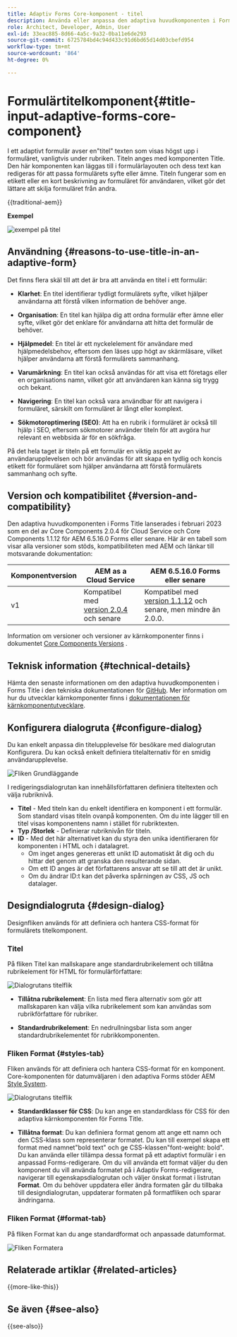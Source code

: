 ```yaml
---
title: Adaptiv Forms Core-komponent - titel
description: Använda eller anpassa den adaptiva huvudkomponenten i Forms Title.
role: Architect, Developer, Admin, User
exl-id: 33eac885-8d66-4a5c-9a32-0ba11e6de293
source-git-commit: 6725784bd4c94d433c91d6bd65d14d03cbefd954
workflow-type: tm+mt
source-wordcount: '864'
ht-degree: 0%

---
```



# Formulärtitelkomponent{#title-input-adaptive-forms-core-component}

I ett adaptivt formulär avser en&quot;titel&quot; texten som visas högst upp i formuläret, vanligtvis under rubriken. Titeln anges med komponenten Title. Den här komponenten kan läggas till i formulärlayouten och dess text kan redigeras för att passa formulärets syfte eller ämne. Titeln fungerar som en etikett eller en kort beskrivning av formuläret för användaren, vilket gör det lättare att skilja formuläret från andra.

{{traditional-aem}}

**Exempel**

![exempel på titel](/help/adaptive-forms/assets/title.png)

## Användning {#reasons-to-use-title-in-an-adaptive-form}

Det finns flera skäl till att det är bra att använda en titel i ett formulär:

- **Klarhet**: En titel identifierar tydligt formulärets syfte, vilket hjälper användarna att förstå vilken information de behöver ange.

- **Organisation**: En titel kan hjälpa dig att ordna formulär efter ämne eller syfte, vilket gör det enklare för användarna att hitta det formulär de behöver.

- **Hjälpmedel**: En titel är ett nyckelelement för användare med hjälpmedelsbehov, eftersom den läses upp högt av skärmläsare, vilket hjälper användarna att förstå formulärets sammanhang.

- **Varumärkning**: En titel kan också användas för att visa ett företags eller en organisations namn, vilket gör att användaren kan känna sig trygg och bekant.

- **Navigering**: En titel kan också vara användbar för att navigera i formuläret, särskilt om formuläret är långt eller komplext.

- **Sökmotoroptimering (SEO)**: Att ha en rubrik i formuläret är också till hjälp i SEO, eftersom sökmotorer använder titeln för att avgöra hur relevant en webbsida är för en sökfråga.

På det hela taget är titeln på ett formulär en viktig aspekt av användarupplevelsen och bör användas för att skapa en tydlig och koncis etikett för formuläret som hjälper användarna att förstå formulärets sammanhang och syfte.

## Version och kompatibilitet {#version-and-compatibility}

Den adaptiva huvudkomponenten i Forms Title lanserades i februari 2023 som en del av Core Components 2.0.4 för Cloud Service och Core Components 1.1.12 för AEM 6.5.16.0 Forms eller senare. Här är en tabell som visar alla versioner som stöds, kompatibiliteten med AEM och länkar till motsvarande dokumentation:

| Komponentversion | AEM as a Cloud Service | AEM 6.5.16.0 Forms eller senare |
|---|---|---|
| v1 | Kompatibel med <br>[version 2.0.4](/help/adaptive-forms/version.md) och senare | Kompatibel med <br>[version 1.1.12](/help/adaptive-forms/version.md) och senare, men mindre än 2.0.0. |

Information om versioner och versioner av kärnkomponenter finns i dokumentet [Core Components Versions](/help/adaptive-forms/version.md) .

<!-- ## Sample Component Output {#sample-component-output}

To experience the Accordion Component as well as see examples of its configuration options as well as HTML and JSON output, visit the [Component Library](https://adobe.com/go/aem_cmp_library_accordion). -->


## Teknisk information {#technical-details}

Hämta den senaste informationen om den adaptiva huvudkomponenten i Forms Title i den tekniska dokumentationen för [GitHub](https://github.com/adobe/aem-core-forms-components/tree/master/ui.af.apps/src/main/content/jcr_root/apps/core/fd/components/form/title/v1/title). Mer information om hur du utvecklar kärnkomponenter finns i [dokumentationen för kärnkomponentutvecklare](/help/developing/overview.md).

## Konfigurera dialogruta {#configure-dialog}

Du kan enkelt anpassa din titelupplevelse för besökare med dialogrutan Konfigurera. Du kan också enkelt definiera titelalternativ för en smidig användarupplevelse.

![Fliken Grundläggande](/help/adaptive-forms/assets/title_properties.png)

I redigeringsdialogrutan kan innehållsförfattaren definiera titeltexten och välja rubriknivå.

- **Titel** - Med titeln kan du enkelt identifiera en komponent i ett formulär. Som standard visas titeln ovanpå komponenten. Om du inte lägger till en titel visas komponentens namn i stället för rubriktexten.
- **Typ /Storlek** - Definierar rubriknivån för titeln.
- **ID** - Med det här alternativet kan du styra den unika identifieraren för komponenten i HTML och i datalagret.
   - Om inget anges genereras ett unikt ID automatiskt åt dig och du hittar det genom att granska den resulterande sidan.
   - Om ett ID anges är det författarens ansvar att se till att det är unikt.
   - Om du ändrar ID:t kan det påverka spårningen av CSS, JS och datalager.

## Designdialogruta {#design-dialog}

Designfliken används för att definiera och hantera CSS-format för formulärets titelkomponent.

### Titel

På fliken Titel kan mallskapare ange standardrubrikelement och tillåtna rubrikelement för HTML för formulärförfattare:

![Dialogrutans titelflik](/help/adaptive-forms/assets/title_heading.png)

- **Tillåtna rubrikelement**: En lista med flera alternativ som gör att mallskaparen kan välja vilka rubrikelement som kan användas som rubrikförfattare för rubriker.

- **Standardrubrikelement**: En nedrullningsbar lista som anger standardrubrikelementet för rubrikkomponenten.

### Fliken Format {#styles-tab}

Fliken används för att definiera och hantera CSS-format för en komponent. Core-komponenten för datumväljaren i den adaptiva Forms stöder AEM [Style System](/help/get-started/authoring.md#component-styling).

![Dialogrutans titelflik](/help/adaptive-forms/assets/title_styles.png)

- **Standardklasser för CSS**: Du kan ange en standardklass för CSS för den adaptiva kärnkomponenten för Forms Title.

- **Tillåtna format**: Du kan definiera format genom att ange ett namn och den CSS-klass som representerar formatet. Du kan till exempel skapa ett format med namnet&quot;bold text&quot; och ge CSS-klassen&quot;font-weight: bold&quot;. Du kan använda eller tillämpa dessa format på ett adaptivt formulär i en anpassad Forms-redigerare. Om du vill använda ett format väljer du den komponent du vill använda formatet på i Adaptiv Forms-redigerare, navigerar till egenskapsdialogrutan och väljer önskat format i listrutan **Format**. Om du behöver uppdatera eller ändra formaten går du tillbaka till designdialogrutan, uppdaterar formaten på formatfliken och sparar ändringarna.

### Fliken Format {#format-tab}

På fliken Format kan du ange standardformat och anpassade datumformat.

![Fliken Formatera](/help/adaptive-forms/assets/title_styles.png)

<!--

## Related article {#related-article}

* [Create a standalone Adaptive Form](https://experienceleague.adobe.com/docs/experience-manager-cloud-service/content/forms/adaptive-forms-authoring/authoring-adaptive-forms-core-components/create-an-adaptive-form-on-forms-cs/creating-adaptive-form-core-components.html?lang=sv-SE)

-->

## Relaterade artiklar {#related-articles}


{{more-like-this}}

## Se även {#see-also}

{{see-also}}